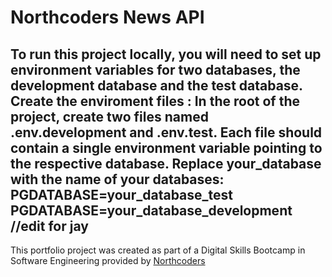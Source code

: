 # Northcoders News API

To run this project locally, you will need to set up environment variables for two databases, the development database and the test database.
Create the enviroment files : In the root of the project, create two files named .env.development and .env.test.
Each file should contain a single environment variable pointing to the respective database.
Replace your_database with the name of your databases:
PGDATABASE=your_database_test
PGDATABASE=your_database_development
//edit for jay
--- 

This portfolio project was created as part of a Digital Skills Bootcamp in Software Engineering provided by [Northcoders](https://northcoders.com/)
